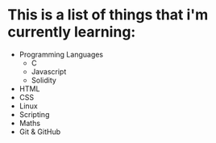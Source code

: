 # This is a list of things that i'm currently learning:
* Programming Languages
  * C
  * Javascript
  * Solidity
* HTML
* CSS
* Linux
* Scripting
* Maths
* Git & GitHub
